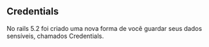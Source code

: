 ## Credentials

No rails 5.2 foi criado uma nova forma de você guardar seus dados sensíveis, chamados Credentials. 